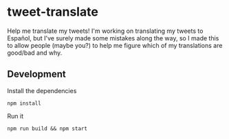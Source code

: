 # tweet-translate

Help me translate my tweets! I'm working on translating my
tweets to Español, but I've surely made some mistakes along the
way, so I made this to allow people (maybe you?) to help me figure
which of my translations are good/bad and why.

## Development

Install the dependencies

```
npm install
```

Run it

```
npm run build && npm start
```
